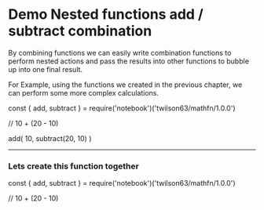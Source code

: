 # Demo Nested functions add / subtract combination

By combining functions we can easily write combination functions to perform nested actions and pass the results into other functions to bubble up into one final result.

For Example, using the functions we created in the previous chapter, we can perform some more complex calculations.

<script src="https://embed.tonicdev.com" data-element-id="my-element"></script>
<div id="my-element">
const { add, subtract } = require('notebook')('twilson63/mathfn/1.0.0')

// 10 + (20 - 10)

add(
  10,
  subtract(20, 10)
)

</div>

---

### Lets create this function together

<script src="https://embed.tonicdev.com" data-element-id="my-element2"></script>
<div id="my-element2">
const { add, subtract } = require('notebook')('twilson63/mathfn/1.0.0')

// 10 + (20 - 10)

</div>
